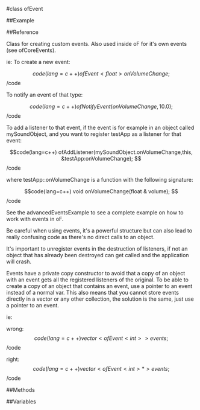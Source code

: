 #class ofEvent

##Example



##Reference



Class for creating custom events. Also used inside oF for it's own events (see ofCoreEvents).

ie: To create a new event:


$$code(lang=c++)
ofEvent<float> onVolumeChange;
$$/code


To notify an event of that type:


$$code(lang=c++)
ofNotifyEvent(onVolumeChange, 10.0);
$$/code


To add a listener to that event, if the event is for example in an object called mySoundObject, and you want to register testApp as a listener for that event:


$$code(lang=c++)
ofAddListener(mySoundObject.onVolumeChange,this, &testApp:onVolumeChange);
$$/code


where testApp::onVolumeChange is a function with the following signature:


$$code(lang=c++)
void onVolumeChange(float & volume);
$$/code


See the advancedEventsExample to see a complete example on how to work with events in oF.

Be careful when using events, it's a powerful structure but can also lead to really confusing code as there's no direct calls to an object. 

It's important to unregister events in the destruction of listeners, if not an object that has already been destroyed can get called and the application will crash.

Events have a private copy constructor to avoid that a copy of an object with an event gets all the registered listeners of the original. To be able to create a copy of an object that contains an event, use a pointer to an event instead of a normal var. This also means that you cannot store events directly in a vector or any other collection, the solution is the same, just use a pointer to an event.

ie:

wrong:  
$$code(lang=c++)
vector< ofEvent<int> > events;
$$/code

right:  
$$code(lang=c++)
vector< ofEvent<int>* > events;
$$/code


##Methods



##Variables



